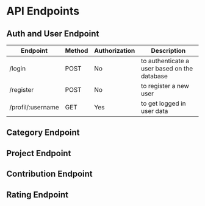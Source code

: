 # API Endpoints

## Auth and User Endpoint
| Endpoint | Method | Authorization | Description |
|---------|---------|---------|---------|
| /login | POST | No | to authenticate a user based on the database |
| /register | POST | No | to register a new user |
| /profil/:username | GET | Yes | to get logged in user data |

## Category Endpoint

## Project Endpoint

## Contribution Endpoint

## Rating Endpoint
